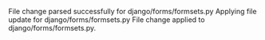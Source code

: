 File change parsed successfully for django/forms/formsets.py
Applying file update for django/forms/formsets.py
File change applied to django/forms/formsets.py.
